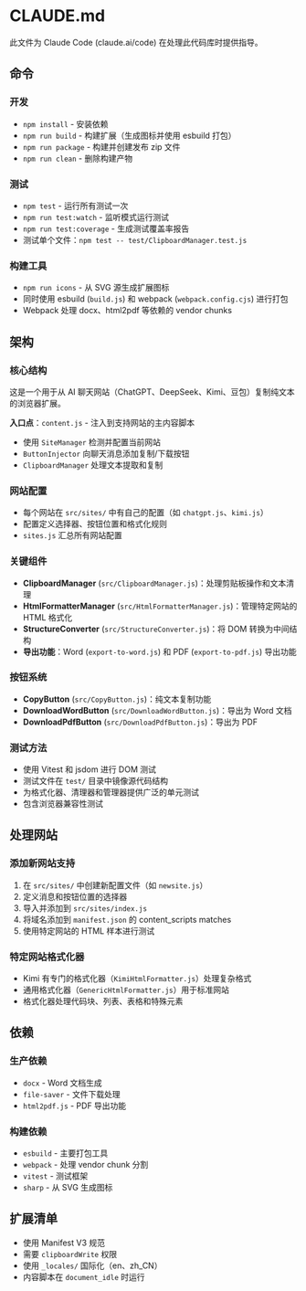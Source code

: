 # CLAUDE.md

此文件为 Claude Code (claude.ai/code) 在处理此代码库时提供指导。

## 命令

### 开发
- `npm install` - 安装依赖
- `npm run build` - 构建扩展（生成图标并使用 esbuild 打包）
- `npm run package` - 构建并创建发布 zip 文件
- `npm run clean` - 删除构建产物

### 测试
- `npm test` - 运行所有测试一次
- `npm run test:watch` - 监听模式运行测试
- `npm run test:coverage` - 生成测试覆盖率报告
- 测试单个文件：`npm test -- test/ClipboardManager.test.js`

### 构建工具
- `npm run icons` - 从 SVG 源生成扩展图标
- 同时使用 esbuild (`build.js`) 和 webpack (`webpack.config.cjs`) 进行打包
- Webpack 处理 docx、html2pdf 等依赖的 vendor chunks

## 架构

### 核心结构
这是一个用于从 AI 聊天网站（ChatGPT、DeepSeek、Kimi、豆包）复制纯文本的浏览器扩展。

**入口点**：`content.js` - 注入到支持网站的主内容脚本
- 使用 `SiteManager` 检测并配置当前网站
- `ButtonInjector` 向聊天消息添加复制/下载按钮
- `ClipboardManager` 处理文本提取和复制

### 网站配置
- 每个网站在 `src/sites/` 中有自己的配置（如 `chatgpt.js`、`kimi.js`）
- 配置定义选择器、按钮位置和格式化规则
- `sites.js` 汇总所有网站配置

### 关键组件
- **ClipboardManager** (`src/ClipboardManager.js`)：处理剪贴板操作和文本清理
- **HtmlFormatterManager** (`src/HtmlFormatterManager.js`)：管理特定网站的 HTML 格式化
- **StructureConverter** (`src/StructureConverter.js`)：将 DOM 转换为中间结构
- **导出功能**：Word (`export-to-word.js`) 和 PDF (`export-to-pdf.js`) 导出功能

### 按钮系统
- **CopyButton** (`src/CopyButton.js`)：纯文本复制功能
- **DownloadWordButton** (`src/DownloadWordButton.js`)：导出为 Word 文档
- **DownloadPdfButton** (`src/DownloadPdfButton.js`)：导出为 PDF

### 测试方法
- 使用 Vitest 和 jsdom 进行 DOM 测试
- 测试文件在 `test/` 目录中镜像源代码结构
- 为格式化器、清理器和管理器提供广泛的单元测试
- 包含浏览器兼容性测试

## 处理网站

### 添加新网站支持
1. 在 `src/sites/` 中创建新配置文件（如 `newsite.js`）
2. 定义消息和按钮位置的选择器
3. 导入并添加到 `src/sites/index.js`
4. 将域名添加到 `manifest.json` 的 content_scripts matches
5. 使用特定网站的 HTML 样本进行测试

### 特定网站格式化器
- Kimi 有专门的格式化器（`KimiHtmlFormatter.js`）处理复杂格式
- 通用格式化器（`GenericHtmlFormatter.js`）用于标准网站
- 格式化器处理代码块、列表、表格和特殊元素

## 依赖

### 生产依赖
- `docx` - Word 文档生成
- `file-saver` - 文件下载处理
- `html2pdf.js` - PDF 导出功能

### 构建依赖
- `esbuild` - 主要打包工具
- `webpack` - 处理 vendor chunk 分割
- `vitest` - 测试框架
- `sharp` - 从 SVG 生成图标

## 扩展清单
- 使用 Manifest V3 规范
- 需要 `clipboardWrite` 权限
- 使用 `_locales/` 国际化（en、zh_CN）
- 内容脚本在 `document_idle` 时运行